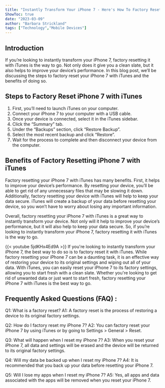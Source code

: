```yaml
---
title: "Instantly Transform Your iPhone 7 - Here's How To Factory Reset With iTunes!"
ShowToc: true 
date: "2023-03-09"
author: "Barbara Strickland" 
tags: ["Technology","Mobile Devices"]
---
```

## Introduction 
If you’re looking to instantly transform your iPhone 7, factory resetting it with iTunes is the way to go. Not only does it give you a clean slate, but it also helps to improve your device’s performance. In this blog post, we’ll be discussing the steps to factory reset your iPhone 7 with iTunes and the benefits of doing so. 

## Steps to Factory Reset iPhone 7 with iTunes 
1. First, you’ll need to launch iTunes on your computer. 
2. Connect your iPhone 7 to your computer with a USB cable. 
3. Once your device is connected, select it in the iTunes sidebar. 
4. Click the “Summary” tab. 
5. Under the “Backups” section, click “Restore Backup”. 
6. Select the most recent backup and click “Restore”. 
7. Wait for the process to complete and then disconnect your device from the computer. 

## Benefits of Factory Resetting iPhone 7 with iTunes
Factory resetting your iPhone 7 with iTunes has many benefits. First, it helps to improve your device’s performance. By resetting your device, you’ll be able to get rid of any unnecessary files that may be slowing it down. Additionally, factory resetting your device with iTunes will help to keep your data secure. iTunes will create a backup of your data before resetting your device, so you won’t have to worry about losing any important information. 

Overall, factory resetting your iPhone 7 with iTunes is a great way to instantly transform your device. Not only will it help to improve your device’s performance, but it will also help to keep your data secure. So, if you’re looking to instantly transform your iPhone 7, factory resetting it with iTunes is the way to go.

{{< youtube 5jdKHx4Ed9A >}} 
If you're looking to instantly transform your iPhone 7, the best way to do so is to factory reset it with iTunes. While factory resetting your iPhone 7 can be a daunting task, it is an effective way of restoring your device to its original settings and wiping out all of your data. With iTunes, you can easily reset your iPhone 7 to its factory settings, allowing you to start fresh with a clean slate. Whether you're looking to get rid of unwanted data or just want to start fresh, factory resetting your iPhone 7 with iTunes is the best way to go.

## Frequently Asked Questions (FAQ) :
Q1: What is a factory reset?
A1: A factory reset is the process of restoring a device to its original factory settings.

Q2: How do I factory reset my iPhone 7?
A2: You can factory reset your iPhone 7 by using iTunes or by going to Settings > General > Reset.

Q3: What will happen when I reset my iPhone 7?
A3: When you reset your iPhone 7, all data and settings will be erased and the device will be returned to its original factory settings.

Q4: Will my data be backed up when I reset my iPhone 7?
A4: It is recommended that you back up your data before resetting your iPhone 7.

Q5: Will I lose my apps when I reset my iPhone 7?
A5: Yes, all apps and data associated with the apps will be removed when you reset your iPhone 7.


